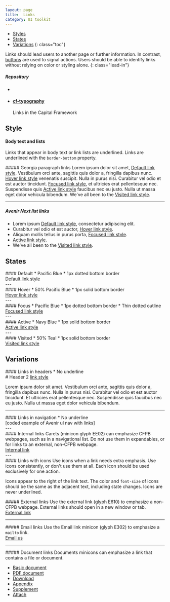 ```yaml
---
layout: page
title:  Links
category: UI toolkit
---
```


- [Styles](#styles)
- [States](#states)
- [Variations](#variations)
{: class="toc"}

<div class="content-50 content-first">

Links should lead users to another page or further information. In contrast, [buttons](link) are used to signal actions. Users should be able to identify links without relying on color or styling alone.
{: class="lead-in"}

</div>

<div class="content-50 content-last">
  <h5 class="repo-list-header">Repository</h5>
  <ul class="repo-list">
    <li>
      <i class="cf-icon cf-icon-github"></i>
    </li>
    <li>
      <a href="https://github.com/cfpb/cf-typography"><h4>cf-typography</h4></a>
      <p>Links in the Capital Framework</p>
    </li>
  </ul>
</div> 

## Style


<div class="content-33 content-first">

#### Body text and lists
Links that appear in body text or link lists are underlined. Links are underlined with the ```border-bottom``` property.
</div>

<div class="content-67 content-last">
##### Georgia paragraph links
Lorem ipsum dolor sit amet, <a href="#">Default link style</a>. Vestibulum orci ante, sagittis quis dolor a, fringilla dapibus nunc. <a href="#" class="hover">Hover link style</a> venenatis suscipit. Nulla in purus nisi. Curabitur vel odio et est auctor tincidunt. <a href="#" class="focus">Focused link style</a>, et ultricies erat pellentesque nec. Suspendisse quis <a href="#" class="active">Active link style</a> faucibus nec eu justo. Nulla ut massa eget dolor vehicula bibendum. We've all been to the <a href="#" class="visited">Visited link style</a>.

---

##### Avenir Next list links
- Lorem ipsum <a href="#">Default link style</a>, consectetur adipiscing elit.
- Curabitur vel odio et est auctor, <a href="#" class="hover">Hover link style</a>.
- Aliquam mollis tellus in purus porta, <a href="#" class="focus">Focused link style</a>.
- <a href="#" class="active">Active link style</a>.
- We've all been to the <a href="#" class="visited">Visited link style</a>.
</div>


## States

<div class="content-33 content-first">
#### Default
* Pacific Blue
* 1px dotted bottom border
</div>

<div class="content-67 content-last regular-ex">
<a href="#">Default link style</a>
</div>
---

<div class="content-33 content-first">
#### Hover
* 50% Pacific Blue
* 1px solid bottom border
</div>
<div class="content-67 content-last regular-ex">
<a href="#" class="hover">Hover link style</a>
</div>
---

<div class="content-33 content-first">
#### Focus
* Pacific Blue
* 1px dotted bottom border
* Thin dotted outline
</div>
<div class="content-67 content-last regular-ex">
<a href="#" class="focus">Focused link style</a>
</div>
---

<div class="content-33 content-first">
#### Active
* Navy Blue
* 1px solid bottom border
</div>
<div class="content-67 content-last regular-ex">
<a href="#" class="active">Active link style</a>
</div>
---

<div class="content-33 content-first">
#### Visited
* 50% Teal
* 1px solid bottom border
</div>

<div class="content-67 content-last regular-ex">
<a href="#" class="visited">Visited link style</a>
</div>


## Variations

<div class="content-33 content-first">
#### Links in headers
* No underline
</div>
<div class="content-67 content-last">
# Header 2 <a href="#">link style</a>

Lorem ipsum dolor sit amet. Vestibulum orci ante, sagittis quis dolor a, fringilla dapibus nunc. Nulla in purus nisi. Curabitur vel odio et est auctor tincidunt. Et ultricies erat pellentesque nec. Suspendisse quis faucibus nec eu justo. Nulla ut massa eget dolor vehicula bibendum. 
</div>

---

<div class="content-33 content-first">
#### Links in navigation
* No underline
</div>
<div class="content-67 content-last">
[coded example of Avenir ul nav with links]
</div>
---

<div class="content-33 content-first">
#### Internal links
Carets (minicon glyph EE02) can emphasize CFPB webpages, such as in a navigational list. Do not use them in expandables, or for links to an external, non-CFPB webpage. 
</div>
<div class="content-67 content-last regular-ex">
<a href="#">Internal link <i class="cf-icon cf-icon-right"></i></a>
</div>
---

<div class="content-33 content-first">
#### Links with icons
Use icons when a link needs extra emphasis. Use icons consistently, or don't use them at all. Each icon should be used exclusively for one action.

Icons appear to the right of the link text. The color and ```font-size``` of icons should be the same as the adjacent text, including state changes. Icons are never underlined.
</div>

<div class="content-67 content-last">

<div class="content-50 content-first">
##### External links
Use the external link (glyph E610) to emphasize a non-CFPB webpage. External links should open in a new window or tab.
</div>
<div class="content-50 content-last regular-ex">
<a href="#">External link <i class="cf-icon cf-icon-external-link"></i></a>
</div>

---

<div class="content-50 content-first">
##### Email links
Use the Email link minicon (glyph E302) to emphasize a <code>mailto</code> link.
</div>
<div class="content-50 content-last regular-ex">
<a href="#">Email us <i class="cf-icon cf-icon-email"></i></a>
</div>

---

<div class="content-50 content-first">
##### Document links
Documents minicons can emphasize a link that contains a file or document.
</div>
<div class="content-50 content-last regular-ex">
<ul class="list_links-minicons">
<li><a href="#">Basic document <i class="cf-icon cf-icon-document"></i></a></li>
<li><a href="#">PDF document <i class="cf-icon cf-icon-pdf"></i></a></li>
<li><a href="#">Download <i class="cf-icon cf-icon-download"></i></a></li>
<li><a href="#">Appendix <i class="cf-icon cf-icon-appendix"></i></a></li>
<li><a href="#">Supplement <i class="cf-icon cf-icon-supplement"></i></a></li>
<li><a href="#">Attach <i class="cf-icon cf-icon-attach"></i></a></li>
</ul>

</div>

</div>

